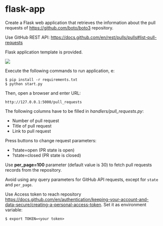 # flask-app

Create a Flask web application that retrieves the information about the pull requests of https://github.com/boto/boto3 repository. 


Use GitHub REST API: https://docs.github.com/en/rest/pulls/pulls#list-pull-requests


Flask application template is provided.

![](https://gitlab.com/epam-devops-lab/epm-practice-lab-python-tasks/-/raw/flask-app/app.png)

Execute the following commands to run application, e:

    $ pip install -r requirements.txt
    $ python start.py

Then, open a browser and enter URL: 

    http://127.0.0.1:5000/pull_requests

The following columns have to be filled in _handlers/pull\_requests.py_:
- Number of pull request
- Title of pull request
- Link to pull request
 
Press buttons to change request parameters:
- ?state=open (PR state is open)
- ?state=closed  (PR state is closed)

Use **per_page=100** parameter (default value is 30) to fetch pull requests records from the repository. 

Avoid using any query parameters for GitHub API requests, except for `state` and `per_page`.

Use Access token to reach repository  https://docs.github.com/en/authentication/keeping-your-account-and-data-secure/creating-a-personal-access-token. Set it as environment variable: 
        
    $ export TOKEN=<your token>


